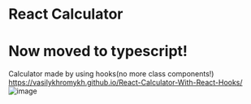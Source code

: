# React Calculator

# Now moved to typescript!

Calculator made by using hooks(no more class components!) https://vasilykhromykh.github.io/React-Calculator-With-React-Hooks/
![image](https://user-images.githubusercontent.com/71073510/193308489-ce0d5095-5bfd-4fcb-a13f-4ef75a705f55.png)
